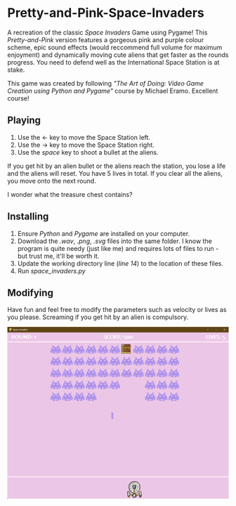 # Pretty-and-Pink-Space-Invaders
A recreation of the classic *Space Invaders* Game using Pygame! This *Pretty-and-Pink* version features a gorgeous pink and purple colour scheme, epic sound effects (would reccommend full volume for maximum enjoyment) and dynamically moving cute aliens that get faster as the rounds progress. You need to defend well as the International Space Station is at stake. 

This game was created by following *"The Art of Doing: Video Game Creation using Python and Pygame"* course by Michael Eramo. Excellent course! 

## Playing ##
1. Use the &#8592; key to move the Space Station left.
2. Use the &#8594; key to move the Space Station right.
3. Use the *space* key to shoot a bullet at the aliens.

If you get hit by an alien bullet or the aliens reach the station, you lose a life and the aliens will reset. You have 5 lives in total. If you clear all the aliens, you move onto the next round.

I wonder what the treasure chest contains?

## Installing ## 
1. Ensure *Python* and *Pygame* are installed on your computer.
2. Download the *.wav*, *.png*, *.svg* files  into the same folder. I know the program is quite needy (just like me) and requires lots of files to run - but trust me, it'll be worth it.
3. Update the working directory line (*line 14*) to the location of these files. 
4. Run *space_invaders.py*

## Modifying ##
Have fun and feel free to modify the parameters such as velocity or lives as you please. Screaming if you get hit by an alien is compulsory. 

![Pretty_Space_Invaders](screen_shot.png)


